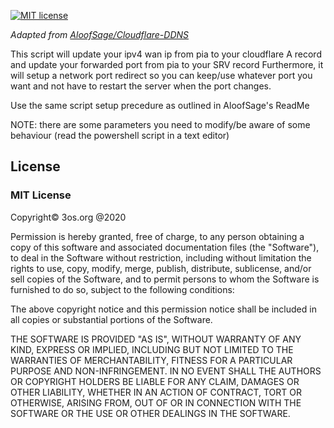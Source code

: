 [![MIT license](https://img.shields.io/badge/License-MIT-blue.svg)](https://mit-license.org/)

_Adapted from [AloofSage/Cloudflare-DDNS](https://github.com/AloofSage/Cloudflare-DDNS)_

This script will update your ipv4 wan ip from pia to your cloudflare A record and update your forwarded port from pia to your SRV record
Furthermore, it will setup a network port redirect so you can keep/use whatever port you want and not have to restart the server when the port changes.

Use the same script setup precedure as outlined in AloofSage's ReadMe

NOTE: there are some parameters you need to modify/be aware of some behaviour (read the powershell script in a text editor)

## License

### MIT License

Copyright© 3os.org @2020

Permission is hereby granted, free of charge, to any person obtaining a copy
of this software and associated documentation files (the "Software"), to
deal in the Software without restriction, including without limitation the
rights to use, copy, modify, merge, publish, distribute, sublicense, and/or
sell copies of the Software, and to permit persons to whom the Software is
furnished to do so, subject to the following conditions:

The above copyright notice and this permission notice shall be included in
all copies or substantial portions of the Software.

THE SOFTWARE IS PROVIDED "AS IS", WITHOUT WARRANTY OF ANY KIND, EXPRESS OR
IMPLIED, INCLUDING BUT NOT LIMITED TO THE WARRANTIES OF MERCHANTABILITY,
FITNESS FOR A PARTICULAR PURPOSE AND NON-INFRINGEMENT. IN NO EVENT SHALL THE
AUTHORS OR COPYRIGHT HOLDERS BE LIABLE FOR ANY CLAIM, DAMAGES OR OTHER
LIABILITY, WHETHER IN AN ACTION OF CONTRACT, TORT OR OTHERWISE, ARISING
FROM, OUT OF OR IN CONNECTION WITH THE SOFTWARE OR THE USE OR OTHER DEALINGS
IN THE SOFTWARE.

<!-- urls -->
<!-- appendices -->

[cloudflare-api-token-url]: https://dash.cloudflare.com/profile/api-tokens 'Cloudflare API Token'

<!-- end appendices -->
